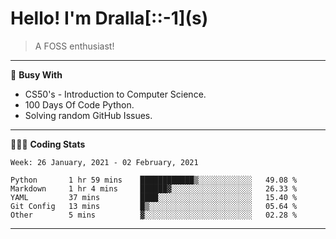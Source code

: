 # Hello! I'm Dralla\[::-1](s)

> A FOSS enthusiast!
---
🧠 **Busy With**
* CS50's - Introduction to Computer Science.
* 100 Days Of Code Python.
* Solving random GitHub Issues.

<!-- ## Planning
* CS50's - Web Programming with Python and JavaScript. -->
---
👨🏻‍💻 **Coding Stats**
<!--START_SECTION:waka-->
```text
Week: 26 January, 2021 - 02 February, 2021

Python       1 hr 59 mins    ████████████▒░░░░░░░░░░░░   49.08 % 
Markdown     1 hr 4 mins     ██████▓░░░░░░░░░░░░░░░░░░   26.33 % 
YAML         37 mins         ████░░░░░░░░░░░░░░░░░░░░░   15.40 % 
Git Config   13 mins         █▒░░░░░░░░░░░░░░░░░░░░░░░   05.64 % 
Other        5 mins          ▓░░░░░░░░░░░░░░░░░░░░░░░░   02.28 % 
```
<!--END_SECTION:waka-->

---
